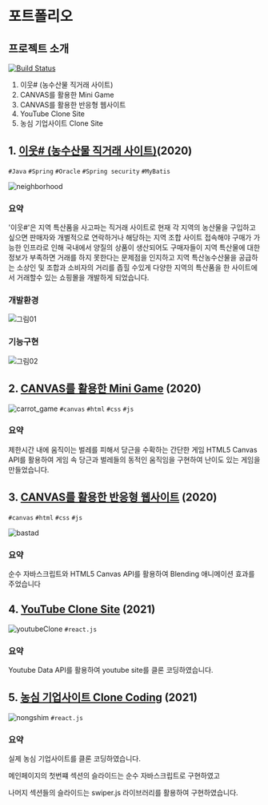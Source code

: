 # 포트폴리오
## 프로젝트 소개

[![Build Status](https://travis-ci.org/joemccann/dillinger.svg?branch=master)](https://travis-ci.org/joemccann/dillinger)

1. 이웃# (농수산물 직거래 사이트)
2. CANVAS를 활용한 Mini Game
3. CANVAS를 활용한 반응형 웹사이트
4. YouTube Clone Site
5. 농심 기업사이트 Clone Site

## 1. [이웃# (농수산물 직거래 사이트)](https://github.com/jtwjs/neighborhoodShop-spring-backnd)(2020)
`#Java` `#Spring` `#Oracle` `#Spring security` `#MyBatis`

![neighborhood](https://user-images.githubusercontent.com/60641307/108474332-9006de80-72d2-11eb-96f7-d1ab508635d9.gif)

### 요약
'이웃#'은 지역 특산품을 사고파는 직거래 사이트로 현재 각 지역의 농산물을 구입하고싶으면 판매자와 개별적으로 연락하거나 해당하는 지역 조합 사이트 접속해야 구매가 가능한 인프라로 인해 국내에서 양질의 상품이 생산되어도 구매자들이 지역 특산물에 대한 정보가 부족하면 거래를 하지 못한다는 문제점을 인지하고 
지역 특산농수산물을 공급하는 소상인 및 조합과 소비자의 거리를 좁힐 수있게 다양한 지역의 특산품을 한 사이트에서 거래할수 있는 쇼핑몰을 개발하게 되었습니다.

### 개발환경
![그림01](https://user-images.githubusercontent.com/60641307/108470206-f25ce080-72cc-11eb-910c-d8a647113b00.png)

### 기능구현
![그림02](https://user-images.githubusercontent.com/60641307/108470241-01439300-72cd-11eb-8874-be1735aeae45.png)

## 2. [CANVAS를 활용한 Mini Game](https://github.com/jtwjs/carrotGame-javascript-frontend) (2020)
![carrot_game](https://user-images.githubusercontent.com/60641307/103437615-fbd2b080-4c6c-11eb-8250-8fc9c6dc0ab7.gif)
`#canvas` `#html` `#css` `#js`
### 요약
제한시간 내에 움직이는 벌레를 피해서 당근을 수확하는 간단한 게임
HTML5 Canvas API를 활용하여 게임 속 당근과 벌레들의 동적인 움직임을 구현하여 
난이도 있는 게임을 만들었습니다. 

## 3. [CANVAS를 활용한 반응형 웹사이트](https://github.com/jtwjs/The-Bastad) (2020)
`#canvas` `#html` `#css` `#js`

![bastad](https://user-images.githubusercontent.com/60641307/108474604-f1c74880-72d2-11eb-894f-986334f4b352.gif)


### 요약
순수 자바스크립트와 HTML5 Canvas API를 활용하여 Blending 애니메이션 효과를 주었습니다

## 4. [YouTube Clone Site](https://github.com/jtwjs/youtube-clone) (2021)
![youtubeClone](https://user-images.githubusercontent.com/60641307/108474695-10c5da80-72d3-11eb-889d-b277addc79b7.gif)
`#react.js` 

### 요약
Youtube Data API를 활용하여 youtube site를 클론 코딩하였습니다. 


## 5. [농심 기업사이트 Clone Coding](https://github.com/jtwjs/nongshim_clone) (2021)
![nongshim](https://user-images.githubusercontent.com/60641307/108475425-05bf7a00-72d4-11eb-9f07-656881fe4d4e.gif)
`#react.js` 

### 요약
실제 농심 기업사이트를 클론 코딩하였습니다.

메인페이지의 첫번쨰 섹션의 슬라이드는 순수 자바스크립트로 구현하였고 

나머지 섹션들의 슬라이드는 swiper.js 라이브러리를 활용하여 구현하였습니다. 
